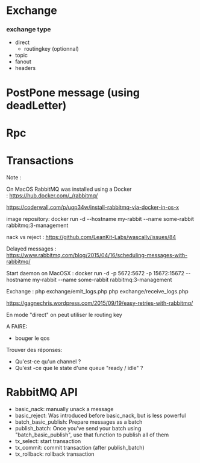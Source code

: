 # Exchange 

### exchange type
- direct
    - routingkey (optionnal)
- topic
- fanout
- headers

# PostPone message (using deadLetter)

# Rpc

# Transactions


Note :

On MacOS RabbitMQ was installed using a Docker : https://hub.docker.com/_/rabbitmq/

https://coderwall.com/p/uqp34w/install-rabbitmq-via-docker-in-os-x

image repository: docker run -d --hostname my-rabbit --name some-rabbit rabbitmq:3-management

nack vs reject : https://github.com/LeanKit-Labs/wascally/issues/84

Delayed messages : https://www.rabbitmq.com/blog/2015/04/16/scheduling-messages-with-rabbitmq/


Start daemon on MacOSX :
docker run -d -p 5672:5672 -p 15672:15672 --hostname my-rabbit --name some-rabbit rabbitmq:3-management


Exchange :
php exchange/emit_logs.php 
php exchange/receive_logs.php


https://gagnechris.wordpress.com/2015/09/19/easy-retries-with-rabbitmq/

En mode "direct" on peut utiliser le routing key

A FAIRE:
- bouger le qos

Trouver des réponses:
- Qu'est-ce qu'un channel ?
- Qu'est -ce que le state d'une queue "ready / idle" ?


# RabbitMQ API
- basic_nack: manually unack a message
- basic_reject: Was introduced before basic_nack, but is less powerful
- batch_basic_publish: Prepare messages as a batch
- publish_batch:  Once you've send your batch using "batch_basic_publish", use that function to publish all of them
- tx_select: start transaction
- tx_commit: commit transaction (after publish_batch)
- tx_rollback: rollback transaction